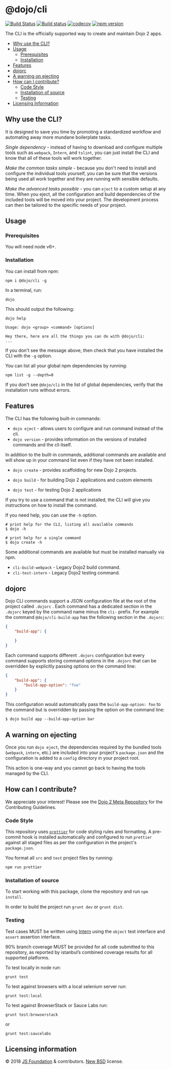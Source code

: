# @dojo/cli

[![Build Status](https://travis-ci.org/dojo/cli.svg?branch=master)](https://travis-ci.org/dojo/cli) [![Build status](https://ci.appveyor.com/api/projects/status/mvbjrd0jcv8itvho/branch/master?svg=true)](https://ci.appveyor.com/project/Dojo/cli/branch/master)
 [![codecov](https://codecov.io/gh/dojo/cli/branch/master/graph/badge.svg)](https://codecov.io/gh/dojo/cli) [![npm version](https://badge.fury.io/js/%40dojo%2Fcli.svg)](https://badge.fury.io/js/%40dojo%2Fcli)

The CLI is the officially supported way to create and maintain Dojo 2 apps.

- [Why use the CLI?](#why-use-the-cli)
- [Usage](#usage)
  - [Prerequisites](#prerequisites)
  - [Installation](#installation)
- [Features](#features)
- [dojorc](#dojorc)
- [A warning on ejecting](#a-warning-on-ejecting)
- [How can I contribute?](#how-can-i-contribute)
  - [Code Style](#code-style)
  - [Installation of source](#installation-of-source)
  - [Testing](#testing)
- [Licensing Information](#licensing-information)


## Why use the CLI?
It is designed to save you time by promoting a standardized workflow and automating away more mundane boilerplate tasks.

*Single dependency* - instead of having to download and configure multiple tools such as `webpack`, `Intern`, and `tslint`, you can just install the CLI and know that all of these tools will work together.

*Make the common tasks simple* - because you don't need to install and configure the individual tools yourself, you can be sure that the versions being used all work together and they are running with sensible defaults.

*Make the advanced tasks possible* - you can `eject` to a custom setup at any time. When you eject, all the configuration and build dependencies of the included tools will be moved into your project. The development process can then be tailored to the specific needs of your project.

## Usage

### Prerequisites

You will need node v6+.

### Installation

You can install from npm:

`npm i @dojo/cli -g`

In a terminal, run:

`dojo`

This should output the following:

```
dojo help

Usage: dojo <group> <command> [options]

Hey there, here are all the things you can do with @dojo/cli:
...
```

If you don't see the message above, then check that you have installed the CLI with the `-g` option.

You can list all your global npm dependencies by running:

`npm list -g --depth=0`

If you don't see `@dojo/cli` in the list of global dependencies, verify that the installation runs without errors.

## Features

The CLI has the following built-in commands:

* `dojo eject` - allows users to configure and run command instead of the cli.
* `dojo version` - provides information on the versions of installed commands and the cli itself.

In addition to the built-in commands, additional commands are available and will show up in your command list even if they have not been installed.

* `dojo create` - provides scaffolding for new Dojo 2 projects.


* `dojo build` - for building Dojo 2 applications and custom elements
* `dojo test` - for testing Dojo 2 applications

If you try to use a command that is not installed, the CLI will give you instructions on how to install the command.

If you need help, you can use the `-h` option.

```shell
# print help for the CLI, listing all available commands
$ dojo -h

# print help for a single command
$ dojo create -h
```

Some additional commands are available but must be installed manually via npm.

* `cli-build-webpack`  - Legacy Dojo2 build command.
* `cli-test-intern` - Legacy Dojo2 testing command.

## dojorc

Dojo CLI commands support a JSON configuration file at the root of the project called `.dojorc` . Each command has a dedicated section in the `.dojorc` keyed by the command name minus the `cli-` prefix. For example the command `@dojo/cli-build-app` has the following section in the `.dojorc`:

```json
{
	"build-app": {

	}
}
```

Each command supports different `.dojorc` configuration but every command supports storing command options in the `.dojorc` that can be overridden by explicitly passing options on the command line:


```json
{
	"build-app": {
		"build-app-option": "foo"
	}
}
```

This configuration would automatically pass the `build-app-option: foo` to the command but is overridden by passing the option on the command line:

```shell
$ dojo build app --build-app-option bar
```

## A warning on ejecting

Once you run `dojo eject`, the dependencies required by the bundled tools (`webpack`, `intern`, etc.) are included into your project's `package.json` and the configuration is added to a `config` directory in your project root.

This action is one-way and you cannot go back to having the tools managed by the CLI.

## How can I contribute?

We appreciate your interest!  Please see the [Dojo 2 Meta Repository](https://github.com/dojo/meta#readme) for the Contributing Guidelines.

### Code Style

This repository uses [`prettier`](https://prettier.io/) for code styling rules and formatting. A pre-commit hook is installed automatically and configured to run `prettier` against all staged files as per the configuration in the project's `package.json`.

You format all `src` and `test` project files by running:

```bash
npm run prettier
```

### Installation of source

To start working with this package, clone the repository and run `npm install`.

In order to build the project run `grunt dev` or `grunt dist`.

### Testing

Test cases MUST be written using [Intern](https://theintern.github.io) using the `object` test interface and `assert` assertion interface.

90% branch coverage MUST be provided for all code submitted to this repository, as reported by istanbul’s combined coverage results for all supported platforms.

To test locally in node run:

`grunt test`

To test against browsers with a local selenium server run:

`grunt test:local`

To test against BrowserStack or Sauce Labs run:

`grunt test:browserstack`

or

`grunt test:saucelabs`

## Licensing information

© 2018 [JS Foundation](https://js.foundation/) & contributors. [New BSD](http://opensource.org/licenses/BSD-3-Clause) license.
